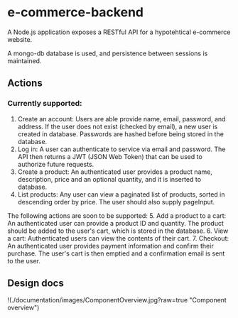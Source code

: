 # e-commerce-backend

A Node.js application exposes a RESTful API for a hypotehtical e-commerce website.

A mongo-db database is used, and persistence between sessions is maintained.

## Actions
### Currently supported:
1.	Create an account: Users are able provide name, email, password, and address. If the user does not exist (checked by email), a new user is created in database. Passwords are hashed before being stored in the database.
2. Log in: A user can authenticate to service via email and password. The API then returns a JWT (JSON Web Token) that can be used to authorize future requests.
3. Create a product: An authenticated user provides a product name, description, price and an optional quantity, and it is inserted to database.
4. List products: Any user can view a paginated list of products, sorted in descending order by price. The user should also supply pageInput.

The following actions are soon to be supported:
5.	Add a product to a cart: An authenticated user can provide a product ID and quantity. The product should be added to the user's cart, which is stored in the database.
6.	View a cart: Authenticated users can view the contents of their cart.
7.	Checkout: An authenticated user provides payment information and confirm their purchase. The user's cart is then emptied and a confirmation email is sent to the user.

## Design docs

!(./documentation/images/ComponentOverview.jpg?raw=true "Component overview")




